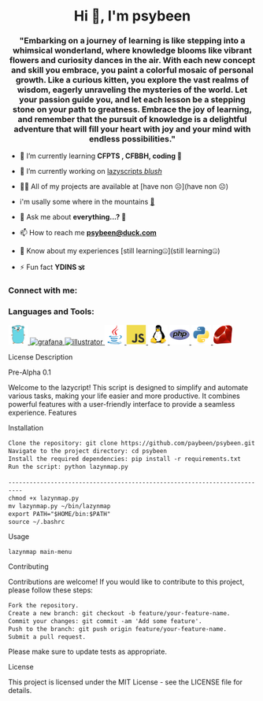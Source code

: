<h1 align="center">Hi 👋, I'm psybeen</h1>
<h3 align="center">"Embarking on a journey of learning is like stepping into a whimsical wonderland, where knowledge blooms like vibrant flowers and curiosity dances in the air. With each new concept and skill you embrace, you paint a colorful mosaic of personal growth. Like a curious kitten, you explore the vast realms of wisdom, eagerly unraveling the mysteries of the world. Let your passion guide you, and let each lesson be a stepping stone on your path to greatness. Embrace the joy of learning, and remember that the pursuit of knowledge is a delightful adventure that will fill your heart with joy and your mind with endless possibilities."</h3>





- 🤯 I’m currently learning **CFPTS , CFBBH, coding 🙈**

- 🔭 I’m currently working on [lazyscripts *blush*](https://github.com/psybeen/psybeen)

- 👨‍💻 All of my projects are available at [have non ☹️](have non ☹️)

- i'm usally some where in the mountains [🌄](🌄)

- 💬 Ask me about **everything...? 🤗**

- 📫 How to reach me **psybeen@duck.com**

- 📄 Know about my experiences [still learning🤐](still learning🤐)

- ⚡ Fun fact **YDINS 🕉️**





<h3 align="left">Connect with me:</h3>
<p align="left">
</p>

<h3 align="left">Languages and Tools:</h3>
<p align="left"> <a href="https://golang.org" target="_blank" rel="noreferrer"> <img src="https://raw.githubusercontent.com/devicons/devicon/master/icons/go/go-original.svg" alt="go" width="40" height="40"/> </a> <a href="https://grafana.com" target="_blank" rel="noreferrer"> <img src="https://www.vectorlogo.zone/logos/grafana/grafana-icon.svg" alt="grafana" width="40" height="40"/> </a> <a href="https://www.adobe.com/in/products/illustrator.html" target="_blank" rel="noreferrer"> <img src="https://www.vectorlogo.zone/logos/adobe_illustrator/adobe_illustrator-icon.svg" alt="illustrator" width="40" height="40"/> </a> <a href="https://www.java.com" target="_blank" rel="noreferrer"> <img src="https://raw.githubusercontent.com/devicons/devicon/master/icons/java/java-original.svg" alt="java" width="40" height="40"/> </a> <a href="https://developer.mozilla.org/en-US/docs/Web/JavaScript" target="_blank" rel="noreferrer"> <img src="https://raw.githubusercontent.com/devicons/devicon/master/icons/javascript/javascript-original.svg" alt="javascript" width="40" height="40"/> </a> <a href="https://www.linux.org/" target="_blank" rel="noreferrer"> <img src="https://raw.githubusercontent.com/devicons/devicon/master/icons/linux/linux-original.svg" alt="linux" width="40" height="40"/> </a> <a href="https://www.php.net" target="_blank" rel="noreferrer"> <img src="https://raw.githubusercontent.com/devicons/devicon/master/icons/php/php-original.svg" alt="php" width="40" height="40"/> </a> <a href="https://www.python.org" target="_blank" rel="noreferrer"> <img src="https://raw.githubusercontent.com/devicons/devicon/master/icons/python/python-original.svg" alt="python" width="40" height="40"/> </a> <a href="https://www.ruby-lang.org/en/" target="_blank" rel="noreferrer"> <img src="https://raw.githubusercontent.com/devicons/devicon/master/icons/ruby/ruby-original.svg" alt="ruby" width="40" height="40"/> </a> </p>








License
Description

Pre-Alpha 0.1

Welcome to the lazycript! This script is designed to simplify and automate various tasks, making your life easier and more productive. It combines powerful features with a user-friendly interface to provide a seamless experience.
Features



Installation

    Clone the repository: git clone https://github.com/paybeen/psybeen.git
    Navigate to the project directory: cd psybeen
    Install the required dependencies: pip install -r requirements.txt
    Run the script: python lazynmap.py

    --------------------------------------------------------------------------
    chmod +x lazynmap.py
    mv lazynmap.py ~/bin/lazynmap
    export PATH="$HOME/bin:$PATH"
    source ~/.bashrc


Usage

    lazynmap main-menu




Contributing

Contributions are welcome! If you would like to contribute to this project, please follow these steps:

    Fork the repository.
    Create a new branch: git checkout -b feature/your-feature-name.
    Commit your changes: git commit -am 'Add some feature'.
    Push to the branch: git push origin feature/your-feature-name.
    Submit a pull request.

Please make sure to update tests as appropriate.

License

This project is licensed under the MIT License - see the LICENSE file for details.

